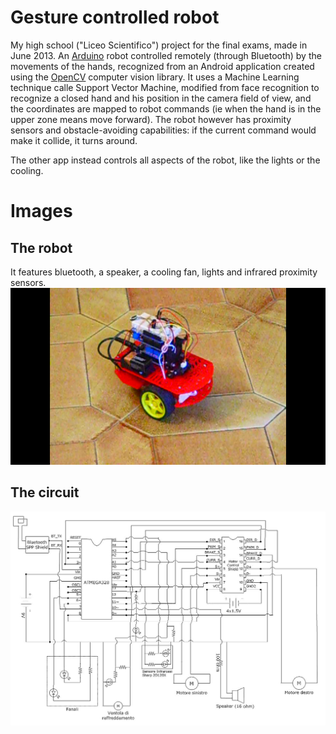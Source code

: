 
# Gesture controlled robot

My high school ("Liceo Scientifico") project for the final exams, made in June 2013. An [Arduino](https://www.arduino.cc) robot 
controlled remotely (through Bluetooth) by the movements of the hands, recognized from an Android 
application created using the [OpenCV](http://opencv.org) computer vision library. It uses a Machine Learning technique calle Support Vector Machine, modified from face recognition to recognize a closed hand and his position in the camera field of view, and the coordinates are mapped to robot commands (ie when the hand is in the upper zone means move forward).
The robot however has proximity sensors and obstacle-avoiding capabilities: if the current command would make it collide, it turns around.

The other app instead controls all aspects of the robot, like the lights or the cooling.

# Images
## The robot
It features bluetooth, a speaker, a cooling fan, lights and infrared proximity sensors. 
![The robot](https://github.com/FrancescoForcher/GestureControlledRobot/blob/master/ArduinoRobot.png "The robot")

## The circuit
![The circuit](https://github.com/FrancescoForcher/GestureControlledRobot/blob/master/CIRCUITO3.jpg "The circuit")
